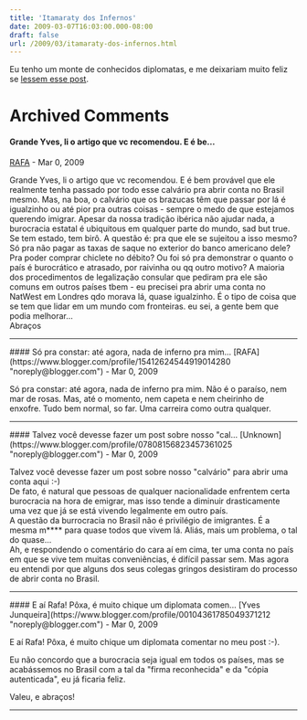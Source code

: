 ```yaml
---
title: 'Itamaraty dos Infernos'
date: 2009-03-07T16:03:00.000-08:00
draft: false
url: /2009/03/itamaraty-dos-infernos.html
---
```


Eu tenho um monte de conhecidos diplomatas, e me deixariam muito feliz se [lessem esse post](http://www.globalpost.com/dispatch/brazil/090302/adventures-brazilian-bureaucracy).
# Archived Comments

#### Grande Yves, li o artigo que vc recomendou. E é be...
[RAFA](https://www.blogger.com/profile/15412624544919014280 "noreply@blogger.com") - <time datetime="2009-03-07T19:25:00.000-08:00">Mar 0, 2009</time>

Grande Yves, li o artigo que vc recomendou. E é bem provável que ele realmente tenha passado por todo esse calvário pra abrir conta no Brasil mesmo. Mas, na boa, o calvário que os brazucas têm que passar por lá é igualzinho ou até pior pra outras coisas - sempre o medo de que estejamos querendo imigrar. Apesar da nossa tradição ibérica não ajudar nada, a burocracia estatal é ubiquitous em qualquer parte do mundo, sad but true. Se tem estado, tem birô. A questão é: pra que ele se sujeitou a isso mesmo? Só pra não pagar as taxas de saque no exterior do banco americano dele? Pra poder comprar chiclete no débito? Ou foi só pra demonstrar o quanto o país é burocrático e atrasado, por raivinha ou qq outro motivo? A maioria dos procedimentos de legalização consular que pediram pra ele são comuns em outros países tbem - eu precisei pra abrir uma conta no NatWest em Londres qdo morava lá, quase igualzinho. É o tipo de coisa que se tem que lidar em um mundo com fronteiras. eu sei, a gente bem que podia melhorar...  
Abraços
<hr />
#### Só pra constar: até agora, nada de inferno pra mim...
[RAFA](https://www.blogger.com/profile/15412624544919014280 "noreply@blogger.com") - <time datetime="2009-03-07T19:30:00.000-08:00">Mar 0, 2009</time>

Só pra constar: até agora, nada de inferno pra mim. Não é o paraíso, nem mar de rosas. Mas, até o momento, nem capeta e nem cheirinho de enxofre. Tudo bem normal, so far. Uma carreira como outra qualquer.
<hr />
#### Talvez você devesse fazer um post sobre nosso "cal...
[Unknown](https://www.blogger.com/profile/07808156823457361025 "noreply@blogger.com") - <time datetime="2009-03-08T03:22:00.000-07:00">Mar 0, 2009</time>

Talvez você devesse fazer um post sobre nosso "calvário" para abrir uma conta aqui :-)  
De fato, é natural que pessoas de qualquer nacionalidade enfrentem certa burocracia na hora de emigrar, mas isso tende a diminuir drasticamente uma vez que já se está vivendo legalmente em outro país.  
A questão da burrocracia no Brasil não é privilégio de imigrantes. É a mesma m\*\*\*\* para quase todos que vivem lá. Aliás, mais um problema, o tal do quase...  
Ah, e respondendo o comentário do cara aí em cima, ter uma conta no país em que se vive tem muitas conveniências, é difícil passar sem. Mas agora eu entendi por que alguns dos seus colegas gringos desistiram do processo de abrir conta no Brasil.
<hr />
#### E aí Rafa! Pôxa, é muito chique um diplomata comen...
[Yves Junqueira](https://www.blogger.com/profile/00104361785049371212 "noreply@blogger.com") - <time datetime="2009-03-08T05:06:00.000-07:00">Mar 0, 2009</time>

E aí Rafa! Pôxa, é muito chique um diplomata comentar no meu post :-).  
  
Eu não concordo que a burocracia seja igual em todos os países, mas se acabássemos no Brasil com a tal da "firma reconhecida" e da "cópia autenticada", eu já ficaria feliz.  
  
Valeu, e abraços!
<hr />
